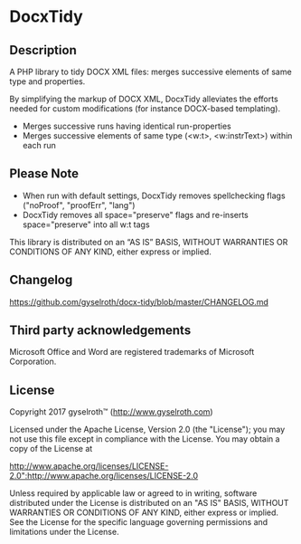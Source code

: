DocxTidy
========

Description
-----------

A PHP library to tidy DOCX XML files: merges successive elements of same type and properties.

By simplifying the markup of DOCX XML, DocxTidy alleviates the efforts needed for custom modifications (for instance DOCX-based templating).

* Merges successive runs having identical run-properties
* Merges successive elements of same type (&lt;w:t&gt;, &lt;w:instrText&gt;) within each run


Please Note
-----------

* When run with default settings, DocxTidy removes spellchecking flags ("noProof", "proofErr", "lang")
* DocxTidy removes all space="preserve" flags and re-inserts space="preserve" into all w:t tags

This library is distributed on an “AS IS” BASIS, WITHOUT WARRANTIES OR CONDITIONS OF ANY KIND, 
either express or implied.


Changelog
---------

https://github.com/gyselroth/docx-tidy/blob/master/CHANGELOG.md


Third party acknowledgements
----------------------------

Microsoft Office and Word are registered trademarks of Microsoft Corporation.


License
-------

Copyright 2017 gyselroth™ (http://www.gyselroth.com)

Licensed under the Apache License, Version 2.0 (the "License");
you may not use this file except in compliance with the License.
You may obtain a copy of the License at

http://www.apache.org/licenses/LICENSE-2.0":http://www.apache.org/licenses/LICENSE-2.0

Unless required by applicable law or agreed to in writing, software
distributed under the License is distributed on an "AS IS" BASIS,
WITHOUT WARRANTIES OR CONDITIONS OF ANY KIND, either express or implied.
See the License for the specific language governing permissions and
limitations under the License.